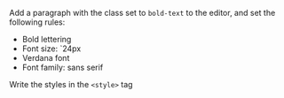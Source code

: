 Add a paragraph with the class set to `bold-text` to the editor, and set the following rules:

* Bold lettering
* Font size: `24px
* Verdana font
* Font family: sans serif

Write the styles in the `<style>` tag
